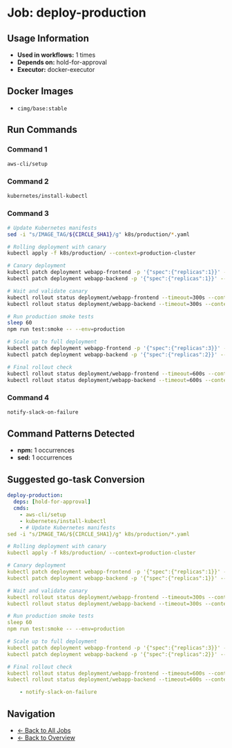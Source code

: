 # Job: deploy-production

## Usage Information

- **Used in workflows:** 1 times
- **Depends on:** hold-for-approval
- **Executor:** docker-executor

## Docker Images

- `cimg/base:stable`

## Run Commands

### Command 1

```bash
aws-cli/setup
```

### Command 2

```bash
kubernetes/install-kubectl
```

### Command 3

```bash
# Update Kubernetes manifests
sed -i "s/IMAGE_TAG/${CIRCLE_SHA1}/g" k8s/production/*.yaml

# Rolling deployment with canary
kubectl apply -f k8s/production/ --context=production-cluster

# Canary deployment
kubectl patch deployment webapp-frontend -p '{"spec":{"replicas":1}}' --context=production-cluster
kubectl patch deployment webapp-backend -p '{"spec":{"replicas":1}}' --context=production-cluster

# Wait and validate canary
kubectl rollout status deployment/webapp-frontend --timeout=300s --context=production-cluster
kubectl rollout status deployment/webapp-backend --timeout=300s --context=production-cluster

# Run production smoke tests
sleep 60
npm run test:smoke -- --env=production

# Scale up to full deployment
kubectl patch deployment webapp-frontend -p '{"spec":{"replicas":3}}' --context=production-cluster
kubectl patch deployment webapp-backend -p '{"spec":{"replicas":2}}' --context=production-cluster

# Final rollout check
kubectl rollout status deployment/webapp-frontend --timeout=600s --context=production-cluster
kubectl rollout status deployment/webapp-backend --timeout=600s --context=production-cluster

```

### Command 4

```bash
notify-slack-on-failure
```

## Command Patterns Detected

- **npm:** 1 occurrences
- **sed:** 1 occurrences

## Suggested go-task Conversion

```yaml
deploy-production:
  deps: [hold-for-approval]
  cmds:
    - aws-cli/setup
    - kubernetes/install-kubectl
    - # Update Kubernetes manifests
sed -i "s/IMAGE_TAG/${CIRCLE_SHA1}/g" k8s/production/*.yaml

# Rolling deployment with canary
kubectl apply -f k8s/production/ --context=production-cluster

# Canary deployment
kubectl patch deployment webapp-frontend -p '{"spec":{"replicas":1}}' --context=production-cluster
kubectl patch deployment webapp-backend -p '{"spec":{"replicas":1}}' --context=production-cluster

# Wait and validate canary
kubectl rollout status deployment/webapp-frontend --timeout=300s --context=production-cluster
kubectl rollout status deployment/webapp-backend --timeout=300s --context=production-cluster

# Run production smoke tests
sleep 60
npm run test:smoke -- --env=production

# Scale up to full deployment
kubectl patch deployment webapp-frontend -p '{"spec":{"replicas":3}}' --context=production-cluster
kubectl patch deployment webapp-backend -p '{"spec":{"replicas":2}}' --context=production-cluster

# Final rollout check
kubectl rollout status deployment/webapp-frontend --timeout=600s --context=production-cluster
kubectl rollout status deployment/webapp-backend --timeout=600s --context=production-cluster

    - notify-slack-on-failure
```

## Navigation

- [← Back to All Jobs](../summaries/all-jobs.md)
- [← Back to Overview](../README.md)
